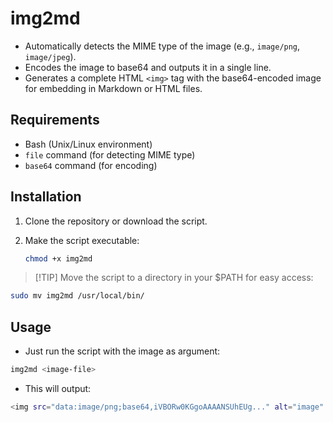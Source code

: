 # img2md
- Automatically detects the MIME type of the image (e.g., `image/png`, `image/jpeg`).
- Encodes the image to base64 and outputs it in a single line.
- Generates a complete HTML `<img>` tag with the base64-encoded image for embedding in Markdown or HTML files.

## Requirements

- Bash (Unix/Linux environment)
- `file` command (for detecting MIME type)
- `base64` command (for encoding)

## Installation

1. Clone the repository or download the script.
2. Make the script executable:

   ```bash
   chmod +x img2md

>[!TIP] Move the script to a directory in your $PATH for easy access:
```sh
sudo mv img2md /usr/local/bin/
```

## Usage
- Just run the script with the image as argument:
```sh
img2md <image-file>
```
- This will output:
```sh
<img src="data:image/png;base64,iVBORw0KGgoAAAANSUhEUg..." alt="image" />
```
